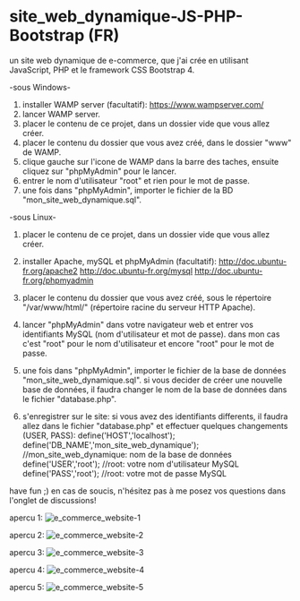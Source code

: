 # site_web_dynamique-JS-PHP-Bootstrap (FR)
un site web dynamique de e-commerce, que j'ai crée en utilisant JavaScript, PHP et le framework CSS Bootstrap 4.

-sous Windows-
1. installer WAMP server (facultatif): https://www.wampserver.com/
2. lancer WAMP server.
3. placer le contenu de ce projet, dans un dossier vide que vous allez créer.
4. placer le contenu du dossier que vous avez créé, dans le dossier "www" de WAMP.
5. clique gauche sur l'icone de WAMP dans la barre des taches, ensuite cliquez sur "phpMyAdmin" pour le lancer.
6. entrer le nom d'utilisateur "root" et rien pour le mot de passe.
7. une fois dans "phpMyAdmin", importer le fichier de la BD "mon_site_web_dynamique.sql".

-sous Linux-
1. placer le contenu de ce projet, dans un dossier vide que vous allez créer.
2. installer Apache, mySQL et phpMyAdmin (facultatif):
http://doc.ubuntu-fr.org/apache2
http://doc.ubuntu-fr.org/mysql
http://doc.ubuntu-fr.org/phpmyadmin
4. placer le contenu du dossier que vous avez créé, sous le répertoire "/var/www/html/" (répertoire racine du serveur HTTP Apache).
5. lancer "phpMyAdmin" dans votre navigateur web et entrer vos identifiants MySQL (nom d'utilisateur et mot de passe).
dans mon cas c'est "root" pour le nom d'utilisateur et encore "root" pour le mot de passe.

7. une fois dans "phpMyAdmin", importer le fichier de la base de données "mon_site_web_dynamique.sql".
si vous decider de créer une nouvelle base de données, il faudra changer le nom de la base de données dans le fichier "database.php".    

8. s'enregistrer sur le site:
si vous avez des identifiants differents, il faudra allez dans le fichier "database.php" et effectuer quelques changements (USER, PASS):
define('HOST','localhost');
define('DB_NAME','mon_site_web_dynamique');   //mon_site_web_dynamique: nom de la base de données   
define('USER','root');  //root: votre nom d'utilisateur MySQL
define('PASS','root');  //root: votre mot de passe MySQL

have fun ;) en cas de soucis, n'hésitez pas à me posez vos questions dans l'onglet de discussions!

apercu 1:
![e_commerce_website-1](https://user-images.githubusercontent.com/72648203/108034118-55344a80-7035-11eb-8e79-1e9745bbcb2a.png)

apercu 2:
![e_commerce_website-2](https://user-images.githubusercontent.com/72648203/108034121-56fe0e00-7035-11eb-8747-6f215421f473.png)

apercu 3:
![e_commerce_website-3](https://user-images.githubusercontent.com/72648203/108034124-5796a480-7035-11eb-8314-2f55c9f13431.png)

apercu 4:
![e_commerce_website-4](https://user-images.githubusercontent.com/72648203/108034128-5796a480-7035-11eb-9864-63530f84ee78.png)

apercu 5:
![e_commerce_website-5](https://user-images.githubusercontent.com/72648203/108111815-86446780-7095-11eb-8d26-7b59d0c286b9.png)
